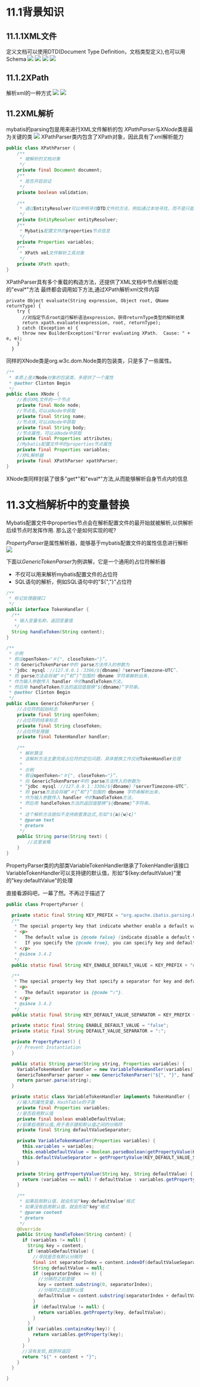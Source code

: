 # 11.1背景知识
## 11.1.1XML文件
定义文档可以使用DTD(Document Type Definition，文档类型定义),也可以用Schema
![](img/eleven/11xml结构树.png)
![](img/eleven/11Schema示例.png)
![](img/eleven/11SDTD示例.png)
![](img/eleven/11mybatis%20DOCTYPE解释.png)

## 11.1.2XPath
解析xml的一种方式
![](img/eleven/11XPath语法示例.png)
![](img/eleven/11XPath%20java示例.png)

## 11.2XML解析
mybatis的parsing包是用来进行XML文件解析的包
*XPathParser*与*XNode*类是最为关键的类
![](img/eleven/11XPathParser与XNode类主要关系的类图.png)
XPathParser类内包含了XPath对象，因此具有了xml解析能力

```java
public class XPathParser {
    /**
     * 被解析的文档对象
     */
    private final Document document;
    /**
     * 是否开启验证
     */
    private boolean validation;

    /**
     * 通过EntityResolver可以申明寻找DTD文件的方法，例如通过本地寻找，而不是只能通过网络下载DTD文件
     */
    private EntityResolver entityResolver;
    /**
     * Mybatis配置文件的properties节点信息
     */
    private Properties variables;
    /**
     * XPath xml文件解析工具对象
     */
    private XPath xpath;
}
```
XPathParser具有多个重载的构造方法，还提供了XML文档中节点解析功能的"eval*"方法
最终都会调用如下方法,通过XPath解析xml文件内容
```
private Object evaluate(String expression, Object root, QName returnType) {
    try {
      //对指定节点root运行解析语法expression，获得returnType类型的解析结果
      return xpath.evaluate(expression, root, returnType);
    } catch (Exception e) {
      throw new BuilderException("Error evaluating XPath.  Cause: " + e, e);
    }
  }
```

同样的XNode类是org.w3c.dom.Node类的包装类，只是多了一些属性。

```java
/**
 * 本质上是对Node对象的包装类，多提供了一个属性
 * @author Clinton Begin
 */
public class XNode {
    //表示XML文件的一个节点
    private final Node node;
    //节点名,可以从Node中获取
    private final String name;
    //节点体,可以从Node中获取
    private final String body;
    //节点属性，可以从Node中获取
    private final Properties attributes;
    //Mybatis配置文件中的properties节点属性
    private final Properties variables;
    //XML解析器
    private final XPathParser xpathParser;
}
```
XNode类同样封装了很多"get*"和"eval*"方法,从而能够解析自身节点内的信息

# 11.3文档解析中的变量替换
Mybatis配置文件中properties节点会在解析配置文件的最开始就被解析,以供解析后续节点时发挥作用.
那么这个是如何实现的呢?

*PropertyParser*是属性解析器，能够基于mybatis配置文件的属性信息进行解析
![](img/eleven/11PropertyParser及其相关类图.png)

下面以*GenericTokenParser*为例讲解，它是一个通用的占位符解析器
* 不仅可以用来解析mybatis配置文件的占位符
* SQL语句的解析，例如SQL语句中的"${","}"占位符


```java
/**
 * 标记处理器接口
 */
public interface TokenHandler {
  /**
   * 输入变量名称，返回变量值
   */
  String handleToken(String content);
}
```

```java
/**
 * 示例
 * 假设openToken="＃{", closeToken="}”，
 * 向 GenericTokenParser中的 parse方法传入的参数为
 * “jdbc：mysql：//127.0.0.1：3306/${dbname}？serverTimezone=UTC”，
 * 则 parse方法会将被“＃{”和“}”包围的 dbname 字符串解析出来，
 * 作为输入参数传入 handler 中的handleToken方法，
 * 然后用 handleToken方法的返回值替换“${dbname}”字符串。
 * @author Clinton Begin
 */
public class GenericTokenParser {
    //占位符的起始标志
    private final String openToken;
    //占位符的结束标志
    private final String closeToken;
    //占位符处理器
    private final TokenHandler handler;

    /**
     * 解析算法
     * 该解析方法主要完成占位符的定位问题，具体替换工作交给TokenHandler处理
     *
     * 示例
     * 假设openToken="＃{", closeToken="}”，
     * 向 GenericTokenParser中的 parse方法传入的参数为
     * “jdbc：mysql：//127.0.0.1：3306/${dbname}？serverTimezone=UTC”，
     * 则 parse方法会将被“＃{”和“}”包围的 dbname 字符串解析出来，
     * 作为输入参数传入 handler 中的handleToken方法，
     * 然后用 handleToken方法的返回值替换“${dbname}”字符串。
     *
     * 这个解析方法貌似不支持嵌套表达式,形如"${a${w}c}"
     * @param text
     * @return
     */
    public String parse(String text) {
        //这里省略
    }
}
```

PropertyParser类的内部类VariableTokenHandler继承了TokenHandler该接口
VariableTokenHandler可以支持键的默认值，形如"${key:defaultValue}"里的"key:defaultValue"的处理

直接看源码吧，一幕了然。不再过于描述了
```java
public class PropertyParser {

  private static final String KEY_PREFIX = "org.apache.ibatis.parsing.PropertyParser.";
  /**
   * The special property key that indicate whether enable a default value on placeholder.
   * <p>
   *   The default value is {@code false} (indicate disable a default value on placeholder)
   *   If you specify the {@code true}, you can specify key and default value on placeholder (e.g. {@code ${db.username:postgres}}).
   * </p>
   * @since 3.4.2
   */
  public static final String KEY_ENABLE_DEFAULT_VALUE = KEY_PREFIX + "enable-default-value";

  /**
   * The special property key that specify a separator for key and default value on placeholder.
   * <p>
   *   The default separator is {@code ":"}.
   * </p>
   * @since 3.4.2
   */
  public static final String KEY_DEFAULT_VALUE_SEPARATOR = KEY_PREFIX + "default-value-separator";

  private static final String ENABLE_DEFAULT_VALUE = "false";
  private static final String DEFAULT_VALUE_SEPARATOR = ":";

  private PropertyParser() {
    // Prevent Instantiation
  }

  public static String parse(String string, Properties variables) {
    VariableTokenHandler handler = new VariableTokenHandler(variables);
    GenericTokenParser parser = new GenericTokenParser("${", "}", handler);
    return parser.parse(string);
  }

  private static class VariableTokenHandler implements TokenHandler {
    //输入的属性变量，HashTable的子类
    private final Properties variables;
    //是否启用默认值
    private final boolean enableDefaultValue;
    //如果启用默认值,用于表示键和默认值之间的分隔符
    private final String defaultValueSeparator;

    private VariableTokenHandler(Properties variables) {
      this.variables = variables;
      this.enableDefaultValue = Boolean.parseBoolean(getPropertyValue(KEY_ENABLE_DEFAULT_VALUE, ENABLE_DEFAULT_VALUE));
      this.defaultValueSeparator = getPropertyValue(KEY_DEFAULT_VALUE_SEPARATOR, DEFAULT_VALUE_SEPARATOR);
    }

    private String getPropertyValue(String key, String defaultValue) {
      return (variables == null) ? defaultValue : variables.getProperty(key, defaultValue);
    }

    /**
     * 如果启用默认值，就会形如"key:defaultValue"格式
     * 如果没有启用默认值，就会形如"key"格式
     * @param content
     * @return
     */
    @Override
    public String handleToken(String content) {
      if (variables != null) {
        String key = content;
        if (enableDefaultValue) {
          //寻找是否有默认分隔符
          final int separatorIndex = content.indexOf(defaultValueSeparator);
          String defaultValue = null;
          if (separatorIndex >= 0) {
            //分隔符之前是键
            key = content.substring(0, separatorIndex);
            //分隔符之后是默认值
            defaultValue = content.substring(separatorIndex + defaultValueSeparator.length());
          }
          if (defaultValue != null) {
            return variables.getProperty(key, defaultValue);
          }
        }
        if (variables.containsKey(key)) {
          return variables.getProperty(key);
        }
      }
      //没有发现,就原样返回
      return "${" + content + "}";
    }
  }

}
```




